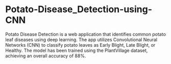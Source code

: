 # Potato-Disease_Detection-using-CNN
Potato Disease Detection is a web application that identifies common potato leaf diseases using deep learning. The app utilizes Convolutional Neural Networks (CNN) to classify potato leaves as Early Blight, Late Blight, or Healthy. The model has been trained using the PlantVillage dataset, achieving an overall accuracy of 88%.
